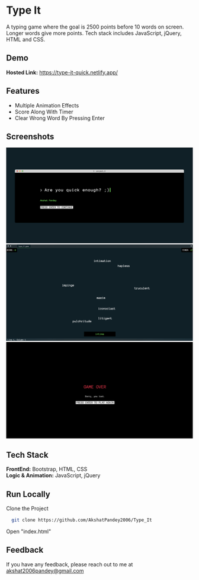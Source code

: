 
# Type It

A typing game where the goal is 2500 points before 10 words on screen. Longer words give more points. Tech stack includes JavaScript, jQuery, HTML and CSS.


## Demo

**Hosted Link:** https://type-it-quick.netlify.app/


## Features

- Multiple Animation Effects
- Score Along With Timer
- Clear Wrong Word By Pressing Enter


## Screenshots

![App Screenshot](./1.png)
![App Screenshot](./2.png)
![App Screenshot](./3.png)

## Tech Stack

**FrontEnd:** Bootstrap, HTML, CSS    
**Logic & Animation:** JavaScript, jQuery


## Run Locally

Clone the Project

```bash
  git clone https://github.com/AkshatPandey2006/Type_It
```

Open "index.html"




## Feedback

If you have any feedback, please reach out to me at akshat2006pandey@gmail.com

